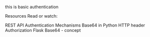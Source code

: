  this is basic authentication

Resources
Read or watch:

REST API Authentication Mechanisms
Base64 in Python
HTTP header Authorization
Flask
Base64 - concept
